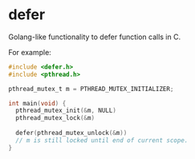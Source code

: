 # defer
Golang-like functionality to defer function calls in C.

For example:
```c
#include <defer.h>
#include <pthread.h>

pthread_mutex_t m = PTHREAD_MUTEX_INITIALIZER;

int main(void) {
  pthread_mutex_init(&m, NULL)
  pthread_mutex_lock(&m)
  
  defer(pthread_mutex_unlock(&m))
  // m is still locked until end of current scope.
}
```
